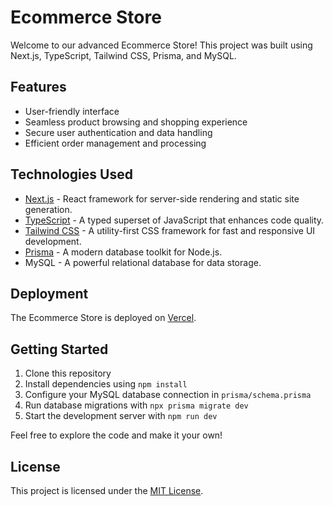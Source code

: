 # Ecommerce Store

Welcome to our advanced Ecommerce Store! This project was built using Next.js, TypeScript, Tailwind CSS, Prisma, and MySQL.

## Features

- User-friendly interface
- Seamless product browsing and shopping experience
- Secure user authentication and data handling
- Efficient order management and processing

## Technologies Used

- [Next.js](https://nextjs.org/) - React framework for server-side rendering and static site generation.
- [TypeScript](https://www.typescriptlang.org/) - A typed superset of JavaScript that enhances code quality.
- [Tailwind CSS](https://tailwindcss.com/) - A utility-first CSS framework for fast and responsive UI development.
- [Prisma](https://www.prisma.io/) - A modern database toolkit for Node.js.
- MySQL - A powerful relational database for data storage.

## Deployment

The Ecommerce Store is deployed on [Vercel](https://vercel.com/).

## Getting Started

1. Clone this repository
2. Install dependencies using `npm install`
3. Configure your MySQL database connection in `prisma/schema.prisma`
4. Run database migrations with `npx prisma migrate dev`
5. Start the development server with `npm run dev`

Feel free to explore the code and make it your own!

## License

This project is licensed under the [MIT License](LICENSE).
